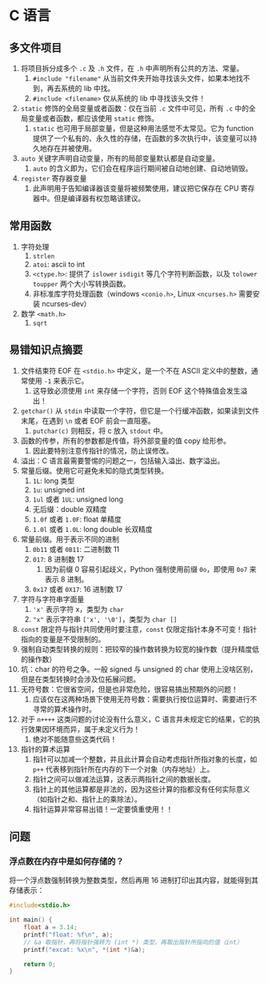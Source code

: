 # C 语言


## 多文件项目

1. 将项目拆分成多个 `.c` 及 `.h` 文件，在 `.h` 中声明所有公共的方法、常量。
   1. `#include "filename"` 从当前文件夹开始寻找该头文件，如果本地找不到，再去系统的 lib 中找。
   2. `#include <filename>` 仅从系统的 lib 中寻找该头文件！
2. `static` 修饰的全局变量或者函数：仅在当前 `.c` 文件中可见，所有 `.c` 中的全局变量或者函数，都应该使用 `static` 修饰。
   1. `static` 也可用于局部变量，但是这种用法感觉不太常见。它为 function 提供了一个私有的、永久性的存储，在函数的多次执行中，该变量可以持久地存在并被使用。
3. `auto` 关键字声明自动变量，所有的局部变量默认都是自动变量。
   1. `auto` 的含义即为，它们会在程序运行期间被自动地创建、自动地销毁。
4. `register` 寄存器变量
   1. 此声明用于告知编译器该变量将被频繁使用，建议把它保存在 CPU 寄存器中。但是编译器有权忽略该建议。

## 常用函数

1. 字符处理
   1. `strlen`
   2. `atoi`: ascii to int
   3. `<ctype.h>`: 提供了 `islower` `isdigit` 等几个字符判断函数，以及 `tolower` `toupper` 两个大小写转换函数。
   4. 非标准库字符处理函数（windows `<conio.h>`, Linux `<ncurses.h>` 需要安装 ncurses-dev）
1. 数学 `<math.h>`
   1. `sqrt` 

## 易错知识点摘要

1. 文件结束符 EOF 在 `<stdio.h>` 中定义，是一个不在 ASCII 定义中的整数，通常使用 `-1` 来表示它。
   1. 这导致必须使用 `int` 来存储一个字符，否则 EOF 这个特殊值会发生溢出！
2. `getchar()` 从 `stdin` 中读取一个字符，但它是一个行缓冲函数，如果读到文件末尾，在遇到 `\n` 或者 EOF 前会一直阻塞。
   1. `putchar(c)` 则相反，将 c 放入 `stdout` 中。
3. 函数的传参，所有的参数都是传值，将外部变量的值 copy 给形参。
   1. 因此要特别注意传指针的情况，防止误修改。
4. 溢出：C 语言最需要警惕的问题之一，包括输入溢出、数字溢出。
5. 常量后缀。使用它可避免未知的隐式类型转换。
   1. `1L`: long 类型
   2. `1u`: unsigned int
   3. `1ul` 或者 `1UL`: unsigned long
   4. 无后缀：double 双精度
   5. `1.0f` 或者 `1.0F`: float 单精度
   6. `1.0l` 或者 `1.0L`: long double 长双精度
6. 常量前缀。用于表示不同的进制
   1. `0b11` 或者 `0B11`: 二进制数 11
   2. `017`: 8 进制数 17
      1. 因为前缀 0 容易引起歧义，Python 强制使用前缀 `0o`，即使用 `0o7` 来表示 8 进制。
   3. `0x17` 或者 `0X17`: 16 进制数 17
7. 字符与字符串字面量
   1. `'x'` 表示字符 x，类型为 `char`
   2. `"x"` 表示字符串 `['x', '\0']`，类型为 `char []`
8. `const` 限定符与指针共同使用时要注意，`const` 仅限定指针本身不可变！指针指向的变量是不受限制的。
9.  强制自动类型转换的规则：把较窄的操作数转换为较宽的操作数（提升精度低的操作数）
   1.  坑：char 的符号之争。一般 signed 与 unsigned 的 char 使用上没啥区别，但是在类型转换时会涉及位拓展问题。
10. 无符号数：它很省空间，但是也非常危险，很容易搞出预期外的问题！
    1.  应该仅在这两种场景下使用无符号数：需要执行按位运算时、需要进行不寻常的算术操作时。
11. 对于 `n++++` 这类问题的讨论没有什么意义，C 语言并未规定它的结果，它的执行效果因环境而异，属于未定义行为！
    1. 绝对不能随意些这类代码！
12. 指针的算术运算
    1.  指针可以加减一个整数，并且此计算会自动考虑指针所指对象的长度，如 `p++` 代表移到指针所在内存的下一个对象（内存地址）上。
    2.  指针之间可以做减法运算，这表示两指针之间的数据长度。
    3.  指针上的其他运算都是非法的，因为这些计算的指都没有任何实际意义（如指针之和、指针上的乘除法）。
    4.  指针运算非常容易出错！一定要慎重使用！！


## 问题

### 浮点数在内存中是如何存储的？

将一个浮点数强制转换为整数类型，然后再用 16 进制打印出其内容，就能得到其存储表示：

```c
#include<stdio.h>

int main() {
    float a = 3.14;
    printf("float: %f\n", a);
    // &a 取指针，再将指针强转为 (int *) 类型，再取出指针所指向的值（int）
    printf("excat: %x\n", *(int *)&a);

    return 0;
}
```
